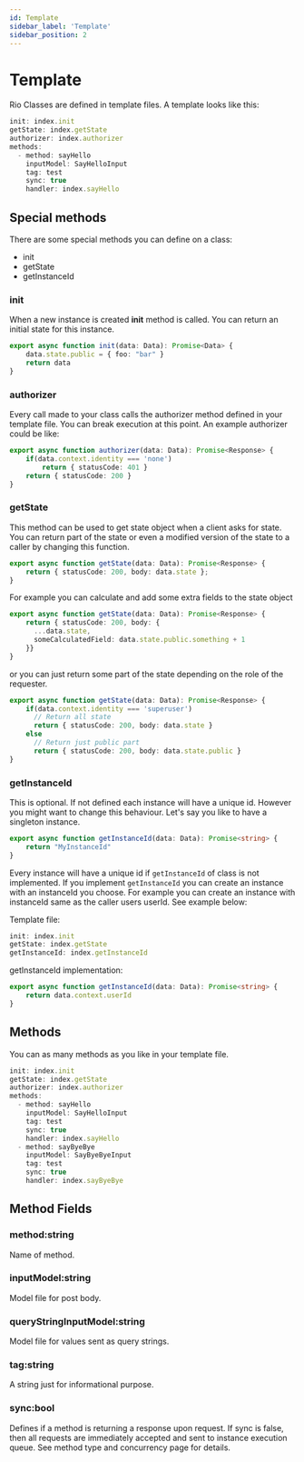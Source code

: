 ```yaml
---
id: Template
sidebar_label: 'Template'
sidebar_position: 2
---
```


# Template

Rio Classes are defined in template files. A template looks like this:

```typescript
init: index.init
getState: index.getState
authorizer: index.authorizer
methods:
  - method: sayHello
    inputModel: SayHelloInput
    tag: test
    sync: true
    handler: index.sayHello
```

## Special methods

There are some special methods you can define on a class:

- init
- getState
- getInstanceId

### init

When a new instance is created __init__ method is called. You can return an initial state for this instance.

```typescript
export async function init(data: Data): Promise<Data> {
    data.state.public = { foo: "bar" }
    return data
}
```

### authorizer

Every call made to your class calls the authorizer method defined in your template file. You can break execution at this point. An example authorizer could be like:

```typescript
export async function authorizer(data: Data): Promise<Response> {
    if(data.context.identity === 'none') 
        return { statusCode: 401 }
    return { statusCode: 200 }
}
```

### getState

This method can be used to get state object when a client asks for state. You can return part of the state or even a modified version of the state to a caller by changing this function. 

```typescript
export async function getState(data: Data): Promise<Response> {
    return { statusCode: 200, body: data.state };
}
```

For example you can calculate and add some extra fields to the state object

```typescript
export async function getState(data: Data): Promise<Response> {
    return { statusCode: 200, body: {
      ...data.state,
      someCalculatedField: data.state.public.something + 1
    }}
}
```

or you can just return some part of the state depending on the role of the requester.

```typescript
export async function getState(data: Data): Promise<Response> {
    if(data.context.identity === 'superuser')
      // Return all state
      return { statusCode: 200, body: data.state }
    else 
      // Return just public part
      return { statusCode: 200, body: data.state.public }
}
```

### getInstanceId

This is optional. If not defined each instance will have a unique id. However you might want to change this behaviour. Let's say you like to have a singleton instance.

```typescript
export async function getInstanceId(data: Data): Promise<string> {
    return "MyInstanceId"
}
```

Every instance will have a unique id if `getInstanceId` of class is not implemented. If you implement `getInstanceId` you can create an instance with an instanceId you choose. For example you can create an instance with instanceId same as the caller users userId. See example below:


Template file:

```typescript
init: index.init
getState: index.getState
getInstanceId: index.getInstanceId
```

getInstanceId implementation:

```typescript
export async function getInstanceId(data: Data): Promise<string> {
    return data.context.userId
}
```


## Methods

You can as many methods as you like in your template file.

```typescript
init: index.init
getState: index.getState
authorizer: index.authorizer
methods:
  - method: sayHello
    inputModel: SayHelloInput
    tag: test
    sync: true
    handler: index.sayHello
  - method: sayByeBye
    inputModel: SayByeByeInput
    tag: test
    sync: true
    handler: index.sayByeBye
```

## Method Fields

### method:string

Name of method. 

### inputModel:string

Model file for post body.

### queryStringInputModel:string

Model file for values sent as query strings.

### tag:string

A string just for informational purpose.

### sync:bool

Defines if a method is returning a response upon request. If sync is false, then all requests are immediately accepted and sent to instance execution queue. See method type and concurrency page for details.